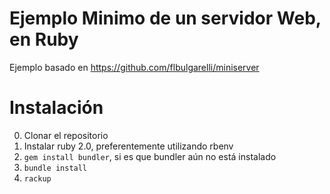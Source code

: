 # Ejemplo Minimo de un servidor Web, en Ruby

Ejemplo basado en https://github.com/flbulgarelli/miniserver

# Instalación

0. Clonar el repositorio
1. Instalar ruby 2.0, preferentemente utilizando rbenv
2. ```gem install bundler```, si es que bundler aún no está instalado
3. ```bundle install```
4. ```rackup```


